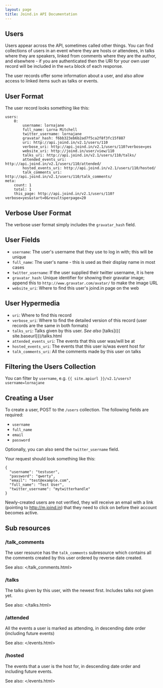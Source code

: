 ```yaml
---
layout: page
title: Joind.in API Documentation
---
```


## Users

Users appear across the API, sometimes called other things.  You can find collections of users in an event where they are hosts or attendees, in talks where they are speakers, linked from comments where they are the author, and elsewhere - if you are authenticated then the URI for your own user record will be included in the ``meta`` block of each response.

The user records offer some information about a user, and also allow access to linked items such as talks or events.

## User Format

The user record looks something like this:

~~~~
users:
    0:
        username: lornajane
        full_name: Lorna Mitchell
        twitter_username: lornajane
        gravatar_hash: f6bb323eb6b2ad7f5ca2f8f3fc15f887
        uri: http://api.joind.in/v2.1/users/110
        verbose_uri: http://api.joind.in/v2.1/users/110?verbose=yes
        website_uri: http://joind.in/user/view/110
        talks_uri: http://api.joind.in/v2.1/users/110/talks/
        attended_events_uri: http://api.joind.in/v2.1/users/110/attended/
        hosted_events_uri: http://api.joind.in/v2.1/users/110/hosted/
        talk_comments_uri: http://api.joind.in/v2.1/users/110/talk_comments/
meta:
    count: 1
    total: 1
    this_page: http://api.joind.in/v2.1/users/110?verbose=yes&start=0&resultsperpage=20
~~~~

## Verbose User Format

The verbose user format simply includes the ``gravatar_hash`` field.

## User Fields

*  ``username``: The user's username that they use to log in with; this will be unique
*  ``full_name``: The user's name - this is used as their display name in most cases
*  ``twitter_username``: If the user supplied their twitter username, it is here
*  ``gravatar_hash``: Unique identifier for showing their gravatar image; append this to ``http://www.gravatar.com/avatar/`` to make the image URL
*  ``website_uri``: Where to find this user's joind.in page on the web

## User Hypermedia

*  ``uri``: Where to find this record
*  ``verbose_uri``:  Where to find the detailed version of this record (user records are the same in both formats)
*  ``talks_uri``: Talks given by this user. *See also* [talks]({{ site.baseurl}})/talks.html
*  ``attended_events_uri``: The events that this user was/will be at
*  ``hosted_events_uri``: The events that this user is/was event host for
*  ``talk_comments_uri``: All the comments made by this user on talks

## Filtering the Users Collection

You can filter by ``username``, e.g. ``{{ site.apiurl }}/v2.1/users?username=lornajane``

## Creating a User

To create a user, POST to the `/users` collection.  The following fields are required:

 * ``username``
 * ``full_name``
 * ``email``
 * ``password``

Optionally, you can also send the ``twitter_username`` field.

Your request should look something like this:

~~~
{
  "username": "testuser",
  "password": "qwerty",
  "email": "test@example.com",
  "full_name": "Test User",
  "twitter_username": "mytwitterhandle"
}
~~~

Newly-created users are not verified, they will receive an email with a link (pointing to <http://m.joind.in>) that they need to click on before their account becomes active.

## Sub resources

### /talk_comments

The user resource has the `talk_comments` subresource which contains all the
comments created by this user ordered by reverse date created.

See also: </talk_comments.html>

### /talks

The talks given by this user, with the newest first.  Includes talks not given yet.

See also: </talks.html>

### /attended

All the events a user is marked as attending, in descending date order (including future events)

See also: </events.html>

### /hosted

The events that a user is the host for, in descending date order and including future events.

See also: </events.html>


